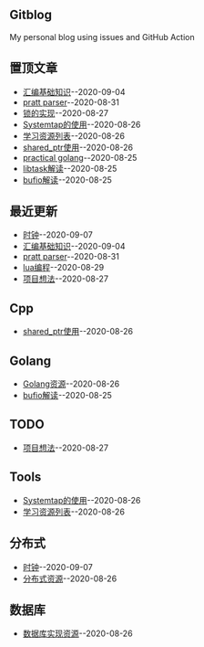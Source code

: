 ## Gitblog
My personal blog using issues and GitHub Action

## 置顶文章
- [汇编基础知识](https://github.com/BruceChen7/gitblog/issues/18)--2020-09-04
- [pratt parser](https://github.com/BruceChen7/gitblog/issues/17)--2020-08-31
- [锁的实现](https://github.com/BruceChen7/gitblog/issues/13)--2020-08-27
- [Systemtap的使用](https://github.com/BruceChen7/gitblog/issues/11)--2020-08-26
- [学习资源列表](https://github.com/BruceChen7/gitblog/issues/10)--2020-08-26
- [shared_ptr使用](https://github.com/BruceChen7/gitblog/issues/9)--2020-08-26
- [practical golang](https://github.com/BruceChen7/gitblog/issues/6)--2020-08-25
- [libtask解读](https://github.com/BruceChen7/gitblog/issues/5)--2020-08-25
- [bufio解读](https://github.com/BruceChen7/gitblog/issues/4)--2020-08-25
## 最近更新
- [时钟](https://github.com/BruceChen7/gitblog/issues/19)--2020-09-07
- [汇编基础知识](https://github.com/BruceChen7/gitblog/issues/18)--2020-09-04
- [pratt parser](https://github.com/BruceChen7/gitblog/issues/17)--2020-08-31
- [lua编程](https://github.com/BruceChen7/gitblog/issues/16)--2020-08-29
- [项目想法](https://github.com/BruceChen7/gitblog/issues/14)--2020-08-27
## Cpp
- [shared_ptr使用](https://github.com/BruceChen7/gitblog/issues/9)--2020-08-26
## Golang
- [Golang资源](https://github.com/BruceChen7/gitblog/issues/7)--2020-08-26
- [bufio解读](https://github.com/BruceChen7/gitblog/issues/4)--2020-08-25
## TODO
- [项目想法](https://github.com/BruceChen7/gitblog/issues/14)--2020-08-27
## Tools
- [Systemtap的使用](https://github.com/BruceChen7/gitblog/issues/11)--2020-08-26
- [学习资源列表](https://github.com/BruceChen7/gitblog/issues/10)--2020-08-26
## 分布式
- [时钟](https://github.com/BruceChen7/gitblog/issues/19)--2020-09-07
- [分布式资源](https://github.com/BruceChen7/gitblog/issues/8)--2020-08-26
## 数据库
- [数据库实现资源](https://github.com/BruceChen7/gitblog/issues/12)--2020-08-26

